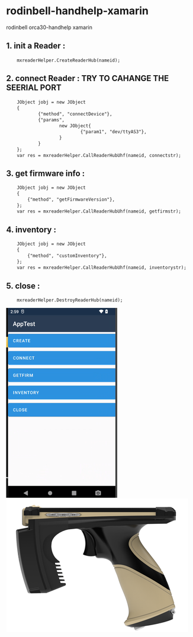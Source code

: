 # rodinbell-handhelp-xamarin
rodinbell orca30-handhelp  xamarin


## 1. init a Reader : 
        mxreaderHelper.CreateReaderHub(nameid);


## 2. connect Reader :  TRY TO CAHANGE THE SEERIAL PORT
        JObject jobj = new JObject
        {
                {"method", "connectDevice"},
                {"params",
                        new JObject{
                                {"param1", "dev/ttyAS3"},
                        }
                }
        };
        var res = mxreaderHelper.CallReaderHubUhf(nameid, connectstr);

## 3. get firmware info :
        JObject jobj = new JObject
        {
            {"method", "getFirmwareVersion"},
        };
        var res = mxreaderHelper.CallReaderHubUhf(nameid, getfirmstr);

## 4. inventory : 
        JObject jobj = new JObject
        {
            {"method", "customInventory"},
        };
        var res = mxreaderHelper.CallReaderHubUhf(nameid, inventorystr);

## 5. close : 
        mxreaderHelper.DestroyReaderHub(nameid);




![image](test.png)       ![image](test2.png)       
